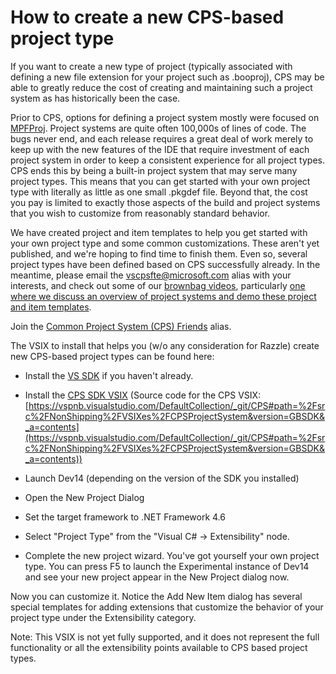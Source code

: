 How to create a new CPS-based project type
==========================================

If you want to create a new type of project (typically associated with
defining a new file extension for your project such as .booproj), CPS
may be able to greatly reduce the cost of creating and maintaining such
a project system as has historically been the case.


Prior to CPS, options for defining a project system mostly were focused
on [MPFProj](http://codebox/mpfproj). Project systems are quite often
100,000s of lines of code. The bugs never end, and each release requires a
great deal of work merely to keep up with the new features of the IDE that
require investment of each project system in order to keep a consistent
experience for all project types. CPS ends this by being a built-in project
system that may serve many project types. This means that you can get
started with your own project type with literally as little as one small
.pkgdef file. Beyond that, the cost you pay is limited to exactly those
aspects of the build and project systems that you wish to customize from
reasonably standard behavior. 


We have created project and item templates to help you get started
with your own project type and some common customizations. These aren't
yet published, and we're hoping to find time to finish them. Even
so, several project types have been defined based on CPS successfully
already. In the meantime, please email the vscpsfte@microsoft.com
alias with your interests, and check out some of our [brownbag
videos](file:///\\andarno3\public\CPS%20Brownbag%20videos), particularly [one
where we discuss an overview of project systems and demo these project and item
templates](file:///\\andarno3\public\CPS%20Brownbag%20videos\2012-09-21%20Review%20of%20the%20Common%20Project%20System%20(CPS)%20-%20Andrew%20Arnott,%20Cliff%20Hudson.mp4).


Join the [Common Project System (CPS)
Friends](http://idwebelements/GroupManagement.aspx?Group=cpsfriends&Operation=join) alias.


The VSIX to install that helps you (w/o any consideration for Razzle)
create new CPS-based project types can be found here:

- Install the [VS SDK](http://www.microsoft.com/en-us/download/details.aspx?id=40758) if you haven't already.
- Install the [CPS SDK VSIX](file:///\\andarno3\public\CPSSDK\Dev14)
        (Source code for the CPS VSIX:
        [https://vspnb.visualstudio.com/DefaultCollection/_git/CPS#path=%2Fsrc%2FNonShipping%2FVSIXes%2FCPSProjectSystem&version=GBSDK&_a=contents](https://vspnb.visualstudio.com/DefaultCollection/_git/CPS#path=%2Fsrc%2FNonShipping%2FVSIXes%2FCPSProjectSystem&version=GBSDK&_a=contents))
        
- Launch Dev14 (depending on the version of the SDK you installed)
- Open the New Project Dialog
- Set the target framework to .NET Framework 4.6
- Select "Project Type" from the "Visual C# -> Extensibility" node.
- Complete the new project wizard.
You've got yourself your own project type. You can press F5 to launch the
Experimental instance of Dev14 and see your new project appear in the New
Project dialog now.


Now you can customize it. Notice the Add New Item dialog has several
special templates for adding extensions that customize the behavior of
your project type under the Extensibility category.

Note: This VSIX is not yet fully supported, and it does not represent the
full functionality or all the extensibility points available to CPS based
project types.

